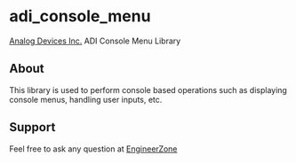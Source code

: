 # adi_console_menu

[Analog Devices Inc.](http://www.analog.com/en/index.html) ADI Console Menu Library

## About
This library is used to perform console based operations such as displaying
console menus, handling user inputs, etc.

## Support
Feel free to ask any question at [EngineerZone](https://ez.analog.com/)
